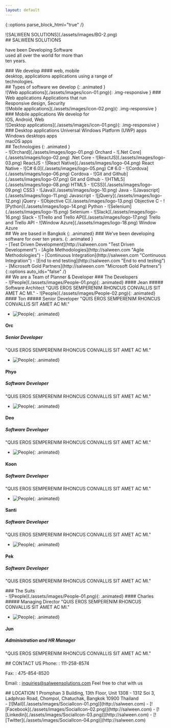 ```yaml
---
layout: default
---
```


{::options parse_block_html="true" /}
<section class="content-services" id="SERVICES">
<div class="clearfix container company-wrapper">
<div class="company-images animated">
![SALWEEN SOLUTIONS](./assets/images/BG-2.png)
</div>
<div class="company-text animated">
<div class="text-salween">
## SALWEEN SOLUTIONS

have been <span>Developing Software</span><br />
used all over the world for more than<br />
ten years.

</div>
### We develop
#### web, mobile<br />desktop, applications
applications using a range of<br />technologies.
</div>
<div class="bounce-arrow">
<a href="#Technologies" class="scroll">
<i class="fa glyphicon glyphicon-menu-down"></i>
<i class="fa glyphicon glyphicon-menu-down"></i>
</a>
</div>
</div>
<div class="software-wrapper">
<div class="container">
<div class="title-software-inner">
## Types of software we develop
{: .animated }
<section class="image-wrapper img01 animated">
![Web applications](./assets/images/icon-01.png){: .img-responsive }
### Web applications
Applications that run<br /> Responsive design, Security
</section>
<section class="image-wrapper img02 animated">
![Mobile applications](./assets/images/icon-02.png){: .img-responsive }
### Mobile applications
We develop for<br /> IOS, Android, Web
</section>
<section class="image-wrapper img03 animated">
![Desktop applications](./assets/images/icon-01.png){: .img-responsive }
### Desktop applications
Universal Windows Platform (UWP) apps<br>Windows desktops apps<br>macOS apps
</section>
</div>
</div>
</div>
<section id="Technologies" class="technologies-wrapper">
## Technologies
{: .animated }
<div class="container">
<div class="technologies-inner ">
<div class="animated">
- ![Orchard](./assets/images/logo-01.png)  
Orchard
- ![.Net Core](./assets/images/logo-02.png)  
.Net Core
- ![ReactJS](./assets/images/logo-03.png)  
ReactJS
- ![React Native](./assets/images/logo-04.png)  
React Native
- ![C# 6.0](./assets/images/logo-05.png)  
C# 6.0
- ![Cordova](./assets/images/logo-06.png)  
Cordova
- ![Git and Github](./assets/images/logo-07.png)  
Git and Github
- ![HTML5](./assets/images/logo-08.png)  
HTML5
- ![CSS](./assets/images/logo-09.png)  
CSS3
- ![Java](./assets/images/logo-10.png)  
Java
- ![Javascript](./assets/images/logo-11.png)  
Javascript
- ![jQuery](./assets/images/logo-12.png)  
jQuery
- ![Objective C](./assets/images/logo-13.png)  
Objective C
- ![Python](./assets/images/logo-14.png)  
Python
- ![Selenium](./assets/images/logo-15.png)  
Selenium
- ![Slack](./assets/images/logo-16.png)  
Slack
- ![Trello and Trello API](./assets/images/logo-17.png)  
Trello and Trello API
- ![Window Azure](./assets/images/logo-18.png)  
Window Azure
</div>
</div>
</div>
<div class="bounce-arrow">
<a href="#TEAM" class="scroll">
<i class="fa glyphicon glyphicon-menu-down"></i>
<i class="fa glyphicon glyphicon-menu-down"></i>
</a>
</div>
</section>
</section>
<section class="based-area" id="ABOUT">
<div class="area-inner">
<div class="container">
## We are based in Bangkok
{: .animated}
### We’ve been developing software for over ten years.
{: .animated }
<div class="animated based-area-link">
- [Test Driven Development](http://salween.com "Test Driven Development")    
- [Agile Methodologies](http://salween.com "Agile Methodologies")    
- [Continuous Integration](http://salween.com "Continuous Integration")   
- [End to end testing](http://salween.com "End to end testing")  
- [Microsoft Gold Partners](http://salween.com "Microsoft Gold Partners")  
</div>  
</div>
</div>
</section>

<section class="content-team" id="TEAM">
{::options auto_ids="false" /}
<div class="animated">
## We are a Team of Planner & Developer
### The Developers
</div>
- ![People](./assets/images/People-01.png){:  .animated}
#### Jean    
##### Software Architect
"QUIS EROS SEMPERENIM RHONCUS CONVALLIS SIT AMET AC MI."
- ![People](./assets/images/People-02.png){: .animated}  
#### Ton  
##### Senior Developer
"QUIS EROS SEMPERENIM RHONCUS CONVALLIS SIT AMET AC MI."

- ![People](./assets/images/People-03.png){: .animated}  
#### Orc  
##### Senior Developer
"QUIS EROS SEMPERENIM RHONCUS CONVALLIS SIT AMET AC MI."

- ![People](./assets/images/People-04.png){: .animated}  
#### Phyo
##### Software Developer
"QUIS EROS SEMPERENIM RHONCUS CONVALLIS SIT AMET AC MI."

- ![People](./assets/images/People-05.png){: .animated}
#### Deo   
##### Software Developer
"QUIS EROS SEMPERENIM RHONCUS CONVALLIS SIT AMET AC MI."

- ![People](./assets/images/People-06.png){: .animated}
#### Koon    
##### Software Developer
"QUIS EROS SEMPERENIM RHONCUS CONVALLIS SIT AMET AC MI."

- ![People](./assets/images/People-07.png){: .animated}
#### Santi    
##### Software Developer
"QUIS EROS SEMPERENIM RHONCUS CONVALLIS SIT AMET AC MI."

- ![People](./assets/images/People-03.png){: .animated}
#### Pek    
##### Software Developer
"QUIS EROS SEMPERENIM RHONCUS CONVALLIS SIT AMET AC MI."
<div class="animated">
### The Suits
</div>
- ![People](./assets/images/People-01.png){: .animated}
#### Charles    
##### Managing Director
"QUIS EROS SEMPERENIM RHONCUS CONVALLIS SIT AMET AC MI."

- ![People](./assets/images/People-02.png){: .animated}
#### Jun    
##### Administration and HR Manager
"QUIS EROS SEMPERENIM RHONCUS CONVALLIS SIT AMET AC MI."

</section>
<div class="content-contact-us" id="CONTACT">
<div id="google-map">
</div>
</div>
<footer>
<div class="container">
<section>
## CONTACT US
Phone:
: 111-258-8574  

Fax:
: 475-854-8520

Email:
: inquiries@salweensolutions.com
Feel free to chat with us
</section>
<section>
## LOCATION
1 Promphan 3 Building, 13th Floor, Unit 1308 - 1312  
Soi 3, Ladphrao Road, Chompol,  
Chatuchak, Bangkok 10900  
Thailand
</section>
<div class="social-link">
- [![Mail](./assets/images/SocialIcon-01.png)](http://salween.com)
- [![Facebook](./assets/images/SocialIcon-02.png)](http://salween.com)
- [![Linkedin](./assets/images/SocialIcon-03.png)](http://salween.com)
- [![Twitter](./assets/images/SocialIcon-04.png)](http://salween.com)
</div>
</div>
</footer>
